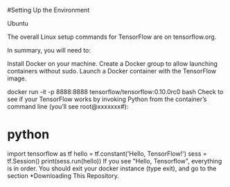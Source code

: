 #Setting Up the Environment

Ubuntu

The overall Linux setup commands for TensorFlow are on tensorflow.org.

In summary, you will need to:

Install Docker on your machine.
Create a Docker group to allow launching containers without sudo.
Launch a Docker container with the TensorFlow image.

docker run -it -p 8888:8888 tensorflow/tensorflow:0.10.0rc0 bash
Check to see if your TensorFlow works by invoking Python from the container’s command line (you’ll see root@xxxxxxx#):

# python

import tensorflow as tf
hello = tf.constant('Hello, TensorFlow!')
sess = tf.Session()
print(sess.run(hello))
If you see "Hello, Tensorflow", everything is in order. You should exit your docker instance (type exit), and go to the section *Downloading This Repository.

